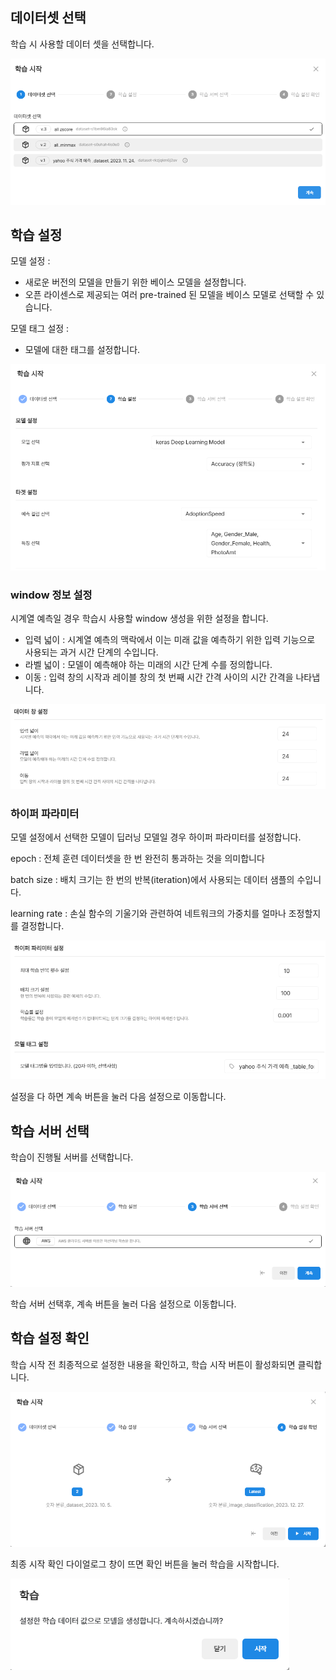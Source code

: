 ## 데이터셋 선택
학습 시 사용할 데이터 셋을 선택합니다.

![img1](https://raw.githubusercontent.com/vazilcompany/vridge-docs/main/guide/img/ai_modeling/csv_type/training_dialog/select_dataset.png)



## 학습 설정
모델 설정 : 
- 새로운 버전의 모델을 만들기 위한 베이스 모델을 설정합니다.
- 오픈 라이센스로 제공되는 여러 pre-trained 된 모델을 베이스 모델로 선택할 수 있습니다.


모델 태그 설정 : 
- 모델에 대한 태그를 설정합니다.



![img1](https://raw.githubusercontent.com/vazilcompany/vridge-docs/main/guide/img/ai_modeling/csv_type/training_dialog/set_training_config_1.png)

### window 정보 설정 

시계열 예측일 경우 학습시 사용할 window 생성을 위한 설정을 합니다. 

- 입력 넓이
  : 시계열 예측의 맥락에서 이는 미래 값을 예측하기 위한 입력 기능으로 사용되는 과거 시간 단계의 수입니다.
- 라벨 넓이
  : 모델이 예측해야 하는 미래의 시간 단계 수를 정의합니다.
- 이동
  : 입력 창의 시작과 레이블 창의 첫 번째 시간 간격 사이의 시간 간격을 나타냅니다.

![img1](https://raw.githubusercontent.com/vazilcompany/vridge-docs/main/guide/img/ai_modeling/csv_type/training_dialog/set_training_config_window.png)



### 하이퍼 파라미터
모델 설정에서 선택한 모델이 딥러닝 모델일 경우 하이퍼 파라미터를 설정합니다. 

epoch
: 전체 훈련 데이터셋을 한 번 완전히 통과하는 것을 의미합니다

batch size
: 배치 크기는 한 번의 반복(iteration)에서 사용되는 데이터 샘플의 수입니다.

learning rate
: 손실 함수의 기울기와 관련하여 네트워크의 가중치를 얼마나 조정할지를 결정합니다.

![img1](https://raw.githubusercontent.com/vazilcompany/vridge-docs/main/guide/img/ai_modeling/csv_type/training_dialog/set_hyper_parameter_model_tag.png)

설정을 다 하면 계속 버튼을 눌러 다음 설정으로 이동합니다.



## 학습 서버 선택
학습이 진행될 서버를 선택합니다.

![img1](https://raw.githubusercontent.com/vazilcompany/vridge-docs/main/guide/img/ai_modeling/image_type/training_dialog/select_training_server.png)

학습 서버 선택후, 계속 버튼을 눌러 다음 설정으로 이동합니다.



## 학습 설정 확인 

학습 시작 전 최종적으로 설정한 내용을 확인하고, 학습 시작 버튼이 활성화되면 클릭합니다.


![img1](https://raw.githubusercontent.com/vazilcompany/vridge-docs/main/guide/img/ai_modeling/image_type/training_dialog/start_training.png)  


최종 시작 확인 다이얼로그 창이 뜨면 확인 버튼을 눌러 학습을 시작합니다.


![img1](https://raw.githubusercontent.com/vazilcompany/vridge-docs/main/guide/img/ai_modeling/image_type/training_dialog/check_start_training.png)
